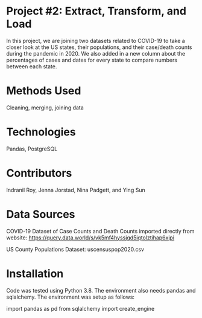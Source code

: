 # Project #2: Extract, Transform, and Load
In this project, we are joining two datasets related to COVID-19 to take a closer look at the US states, their populations, and their case/death counts during the pandemic in 2020. We also added in a new column about the percentages of cases and dates for every state to compare numbers between each state.

# Methods Used
Cleaning, merging, joining data

# Technologies
Pandas, PostgreSQL

# Contributors
Indranil Roy, Jenna Jorstad, Nina Padgett, and Ying Sun

# Data Sources
COVID-19 Dataset of Case Counts and Death Counts imported directly from website: https://query.data.world/s/vk5mf4hyssjgd5iqtolztihap6xjpi

US County Populations Dataset: uscensuspop2020.csv

# Installation
Code was tested using Python 3.8. The environment also needs pandas and sqlalchemy. The environment was setup as follows:

import pandas as pd
from sqlalchemy import create_engine
